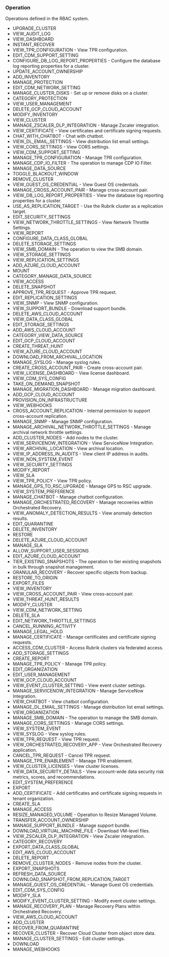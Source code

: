 ### Operation
Operations defined in the RBAC system.

- UPGRADE_CLUSTER
- VIEW_AUDIT_LOG
- VIEW_DASHBOARD
- INSTANT_RECOVER
- VIEW_TPR_CONFIGURATION - View TPR configuration.
- EDIT_CDM_SUPPORT_SETTING
- CONFIGURE_DB_LOG_REPORT_PROPERTIES - Configure the database log reporting properties for a cluster.
- UPDATE_ACCOUNT_OWNERSHIP
- ADD_INVENTORY
- MANAGE_PROTECTION
- EDIT_CDM_NETWORK_SETTING
- MANAGE_CLUSTER_DISKS - Set up or remove disks on a cluster.
- CATEGORY_PROTECTION
- VIEW_USER_MANAGEMENT
- DELETE_GCP_CLOUD_ACCOUNT
- MODIFY_INVENTORY
- VIEW_CLUSTER
- MANAGE_ZSCALER_DLP_INTEGRATION - Manage Zscaler integration.
- VIEW_CERTIFICATE - View certificates and certificate signing requests.
- CHAT_WITH_CHATBOT - Chat with chatbot.
- VIEW_DL_EMAIL_SETTINGS - View distribution list email settings.
- VIEW_CORS_SETTINGS - View CORS settings.
- VIEW_CDM_SUPPORT_SETTING
- MANAGE_TPR_CONFIGURATION - Manage TPR configuration.
- MANAGE_CDP_IO_FILTER - The operation to manage CDP IO Filter.
- MANAGE_DATA_SOURCE
- TOGGLE_BLACKOUT_WINDOW
- REMOVE_CLUSTER
- VIEW_GUEST_OS_CREDENTIAL - View Guest OS credentials.
- MANAGE_CROSS_ACCOUNT_PAIR - Manage cross-account pair.
- VIEW_DB_LOG_REPORT_PROPERTIES - View the database log reporting properties for a cluster.
- USE_AS_REPLICATION_TARGET - Use the Rubrik cluster as a replication target.
- EDIT_SECURITY_SETTINGS
- VIEW_NETWORK_THROTTLE_SETTINGS - View Network Throttle Settings.
- VIEW_REPORT
- CONFIGURE_DATA_CLASS_GLOBAL
- DELETE_STORAGE_SETTINGS
- VIEW_SMB_DOMAIN - The operation to view the SMB domain.
- VIEW_STORAGE_SETTINGS
- VIEW_REPLICATION_SETTINGS
- ADD_AZURE_CLOUD_ACCOUNT
- MOUNT
- CATEGORY_MANAGE_DATA_SOURCE
- VIEW_ACCESS
- DELETE_SNAPSHOT
- APPROVE_TPR_REQUEST - Approve TPR request.
- EDIT_REPLICATION_SETTINGS
- VIEW_SNMP - View SNMP configuration.
- VIEW_SUPPORT_BUNDLE - Download support bundle.
- DELETE_AWS_CLOUD_ACCOUNT
- VIEW_DATA_CLASS_GLOBAL
- EDIT_STORAGE_SETTINGS
- ADD_AWS_CLOUD_ACCOUNT
- CATEGORY_VIEW_DATA_SOURCE
- EDIT_GCP_CLOUD_ACCOUNT
- CREATE_THREAT_HUNT
- VIEW_AZURE_CLOUD_ACCOUNT
- DOWNLOAD_FROM_ARCHIVAL_LOCATION
- MANAGE_SYSLOG - Manage syslog rules.
- CREATE_CROSS_ACCOUNT_PAIR - Create cross-account pair.
- VIEW_LICENSE_DASHBOARD - View license dashboard.
- VIEW_CDM_SYS_CONFIG
- TAKE_ON_DEMAND_SNAPSHOT
- MANAGE_MIGRATION_DASHBOARD - Manage migration dashboard.
- ADD_GCP_CLOUD_ACCOUNT
- PROVISION_ON_INFRASTRUCTURE
- VIEW_WEBHOOKS
- CROSS_ACCOUNT_REPLICATION - Internal permission to support cross-account replication.
- MANAGE_SNMP - Manage SNMP configuration.
- MANAGE_ARCHIVAL_NETWORK_THROTTLE_SETTINGS - Manage archival network throttle settings.
- ADD_CLUSTER_NODES - Add nodes to the cluster.
- VIEW_SERVICENOW_INTEGRATION - View ServiceNow Integration.
- VIEW_ARCHIVAL_LOCATION - View archival location.
- VIEW_IP_ADDRESS_IN_AUDITS - View client IP address in audits.
- VIEW_NON_SYSTEM_EVENT
- VIEW_SECURITY_SETTINGS
- MODIFY_REPORT
- VIEW_SLA
- VIEW_TPR_POLICY - View TPR policy.
- MANAGE_GPS_TO_RSC_UPGRADE - Manage GPS to RSC upgrade.
- VIEW_SYSTEM_PREFERENCE
- MANAGE_CHATBOT - Manage chatbot configuration.
- MANAGE_ORCHESTRATED_RECOVERY - Manage recoveries within Orchestrated Recovery.
- VIEW_ANOMALY_DETECTION_RESULTS - View anomaly detection results.
- EDIT_QUARANTINE
- DELETE_INVENTORY
- RESTORE
- DELETE_AZURE_CLOUD_ACCOUNT
- MANAGE_SLA
- ALLOW_SUPPORT_USER_SESSIONS
- EDIT_AZURE_CLOUD_ACCOUNT
- TIER_EXISTING_SNAPSHOTS - The operation to tier existing snapshots in bulk through snapshot management.
- GRANULAR_RECOVERY - Recover specific objects from backup.
- RESTORE_TO_ORIGIN
- EXPORT_FILES
- VIEW_INVENTORY
- VIEW_CROSS_ACCOUNT_PAIR - View cross-account pair.
- VIEW_THREAT_HUNT_RESULTS
- MODIFY_CLUSTER
- VIEW_CDM_NETWORK_SETTING
- DELETE_SLA
- EDIT_NETWORK_THROTTLE_SETTINGS
- CANCEL_RUNNING_ACTIVITY
- MANAGE_LEGAL_HOLD
- MANAGE_CERTIFICATE - Manage certificates and certificate signing requests.
- ACCESS_CDM_CLUSTER - Access Rubrik clusters via federated access.
- ADD_STORAGE_SETTINGS
- CREATE_REPORT
- MANAGE_TPR_POLICY - Manage TPR policy.
- EDIT_ORGANIZATION
- EDIT_USER_MANAGEMENT
- VIEW_GCP_CLOUD_ACCOUNT
- VIEW_EVENT_CLUSTER_SETTING - View event cluster settings.
- MANAGE_SERVICENOW_INTEGRATION - Manage ServiceNow Integration.
- VIEW_CHATBOT - View chatbot configuration.
- MANAGE_DL_EMAIL_SETTINGS - Manage distribution list email settings.
- VIEW_ORGANIZATION
- MANAGE_SMB_DOMAIN - The operation to manage the SMB domain.
- MANAGE_CORS_SETTINGS - Manage CORS settings.
- VIEW_SYSTEM_EVENT
- VIEW_SYSLOG - View syslog rules.
- VIEW_TPR_REQUEST - View TPR request.
- VIEW_ORCHESTRATED_RECOVERY_APP - View Orchestrated Recovery application.
- CANCEL_TPR_REQUEST - Cancel TPR request.
- MANAGE_TPR_ENABLEMENT - Manage TPR enablement.
- VIEW_CLUSTER_LICENSES - View cluster licenses.
- VIEW_DATA_SECURITY_DETAILS - View account-wide data security risk metrics, scores, and recommendations.
- EDIT_SYSTEM_PREFERENCE
- EXPORT
- ADD_CERTIFICATE - Add certificates and certificate signing requests in tenant organization.
- CREATE_SLA
- MANAGE_ACCESS
- RESIZE_MANAGED_VOLUME - Operation to Resize Managed Volume.
- TRANSFER_ACCOUNT_OWNERSHIP
- MANAGE_SUPPORT_BUNDLE - Manage support bundle.
- DOWNLOAD_VIRTUAL_MACHINE_FILE - Download VM-level files.
- VIEW_ZSCALER_DLP_INTEGRATION - View Zscaler integration.
- CATEGORY_RECOVERY
- EXPORT_DATA_CLASS_GLOBAL
- EDIT_AWS_CLOUD_ACCOUNT
- DELETE_REPORT
- REMOVE_CLUSTER_NODES - Remove nodes from the cluster.
- EXPORT_SNAPSHOTS
- REFRESH_DATA_SOURCE
- DOWNLOAD_SNAPSHOT_FROM_REPLICATION_TARGET
- MANAGE_GUEST_OS_CREDENTIAL - Manage Guest OS credentials.
- EDIT_CDM_SYS_CONFIG
- MODIFY_SLA
- MODIFY_EVENT_CLUSTER_SETTING - Modify event cluster settings.
- MANAGE_RECOVERY_PLAN - Manage Recovery Plans within Orchestrated Recovery.
- VIEW_AWS_CLOUD_ACCOUNT
- ADD_CLUSTER
- RECOVER_FROM_QUARANTINE
- RECOVER_CLUSTER - Recover Cloud Cluster from object store data.
- MANAGE_CLUSTER_SETTINGS - Edit cluster settings.
- DOWNLOAD
- MANAGE_WEBHOOKS
